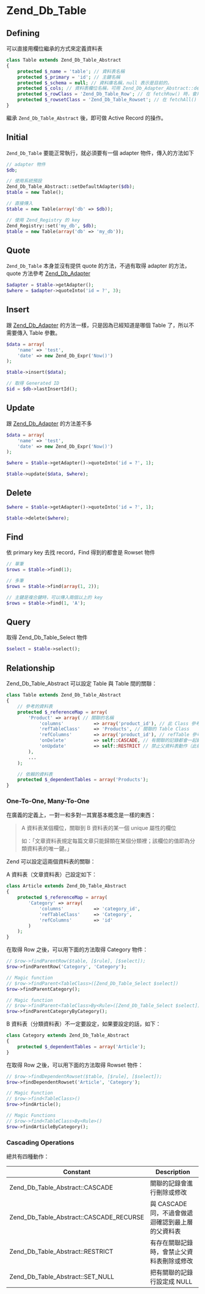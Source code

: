 # Zend_Db_Table

## Defining

可以直接用欄位繼承的方式來定義資料表

```php
class Table extends Zend_Db_Table_Abstract
{
    protected $_name = 'table'; // 資料表名稱
    protected $_primary = 'id'; // 主鍵名稱
    protected $_schema = null; // 資料庫名稱，null 表示是目前的。
    protected $_cols; // 資料表欄位名稱，可用 Zend_Db_Adapter_Abstract::describeTable() 輸出
    protected $_rowClass = 'Zend_Db_Table_Row'; // 在 fetchRow() 時，會用到此 class
    protected $_rowsetClass = 'Zend_Db_Table_Rowset'; // 在 fetchAll() 時，會用到此 class
}
```

繼承 `Zend_Db_Table_Abstract` 後，即可做 Active Record 的操作。

## Initial

`Zend_Db_Table` 要能正常執行，就必須要有一個 adapter 物件，傳入的方法如下

```php
// adapter 物件
$db;

// 使用系統預設
Zend_Db_Table_Abstract::setDefaultAdapter($db);
$table = new Table();

// 直接傳入
$table = new Table(array('db' => $db));

// 使用 Zend_Registry 的 key
Zend_Registry::set('my_db', $db);
$table = new Table(array('db' => 'my_db'));
```

## Quote

`Zend_Db_Table` 本身並沒有提供 quote 的方法，不過有取得 adapter 的方法，quote 方法參考 [Zend_Db_Adapter](zend_db_adapter.md#Quote)

```php
$adapter = $table->getAdapter();
$where = $adapter->quoteInto('id = ?', 3);
```

## Insert

跟 [Zend_Db_Adapter](zend_db_adapter.md#Insert) 的方法一樣，只是因為已經知道是哪個 Table 了，所以不需要傳入 Table 參數。

```php
$data = array(
    'name' => 'test',
    'date' => new Zend_Db_Expr('Now()')
);

$table->insert($data);

// 取得 Generated ID
$id = $db->lastInsertId();
```

## Update

跟 [Zend_Db_Adapter](zend_db_adapter.md#Update) 的方法差不多

```php
$data = array(
    'name' => 'test',
    'date' => new Zend_Db_Expr('Now()')
);

$where = $table->getAdapter()->quoteInto('id = ?', 1);

$table->update($data, $where);
```

## Delete

```php
$where = $table->getAdapter()->quoteInto('id = ?', 1);

$table->delete($where);
```

## Find

依 primary key 去找 record，Find 得到的都會是 Rowset 物件

```php
// 單筆
$rows = $table->find(1);

// 多筆
$rows = $table->find(array(1, 2));

// 主鍵是複合鍵時，可以傳入兩個以上的 key
$rows = $table->find(1, 'A');
```

## Query

取得 Zend_Db_Table_Select 物件

```php
$select = $table->select();
```

## Relationship

Zend_Db_Table_Abstract 可以設定 Table 與 Table 間的關聯：

```php
class Table extends Zend_Db_Table_Abstract
{
    // 參考的資料表
    protected $_referenceMap = array(
        'Product' => array( // 關聯的名稱
            'columns'           => array('product_id'), // 此 Class 參考的外鍵
            'refTableClass'     => 'Products', // 關聯的 Table Class
            'refColumns'        => array('product_id'), // refTable 參考的欄位，通常為主鍵
            'onDelete'          => self::CASCADE, // 有關聯的記錄都會一起動作（此欄位是刪除，所以會一起刪除）
            'onUpdate'          => self::RESTRICT // 禁止父資料表動作（此欄位是修改，所以是禁止修改
        ),
        ...
    );

    // 依賴的資料表
    protected $_dependentTables = array('Products');
}
```

### One-To-One, Many-To-One

在廣義的定義上，一對一和多對一其實基本概念是一樣的東西：

> A 資料表某個欄位，關聯到 B 資料表的某一個 unique 屬性的欄位
>
> 如：「文章資料表規定每篇文章只能歸類在某個分類裡；該欄位的值即為分類資料表的唯一鍵。」

Zend 可以設定這兩個資料表的關聯：

A 資料表（文章資料表）己設定如下：

```php
class Article extends Zend_Db_Table_Abstract
{
    protected $_referenceMap = array(
        'Category' => array(
            'columns'           => 'category_id',
            'refTableClass'     => 'Category',
            'refColumns'        => 'id'
        )
    );
}
```

在取得 Row 之後，可以用下面的方法取得 Category 物件：

```php
// $row->findParentRow($table, [$rule], [$select]);
$row->findParentRow('Category', 'Category');

// Magic function
// $row->findParent<TableClass>([Zend_Db_Table_Select $select])
$row->findParentCategory();

// Magic function
// $row->findParent<TableClass>By<Rule>([Zend_Db_Table_Select $select])
$row->findParentCategoryByCategory();
```

B 資料表（分類資料表）不一定要設定，如果要設定的話，如下：

```php
class Category extends Zend_Db_Table_Abstract
{
    protected $_dependentTables = array('Article');
}
```

在取得 Row 之後，可以用下面的方法取得 Rowset 物件：

```php
// $row->findDependentRowset($table, [$rule], [$select]);
$row->findDependentRowset('Article', 'Category');

// Magic Function
// $row->find<TableClass>()
$row->findArticle();

// Magic Functions
// $row->find<TableClass>By<Rule>()
$row->findArticleByCategory();
```

### Cascading Operations

總共有四種動作：

| Constant | Description |
| -------- | ----------- |
| Zend_Db_Table_Abstract::CASCADE | 關聯的記錄會進行刪除或修改 |
| Zend_Db_Table_Abstract::CASCADE_RECURSE | 與 CASCADE 同，不過會做遞迴確認到最上層的父資料表 |
| Zend_Db_Table_Abstract::RESTRICT | 有存在關聯記錄時，會禁止父資料表刪除或修改 |
| Zend_Db_Table_Abstract::SET_NULL | 把有關聯的記錄行設定成 NULL |
